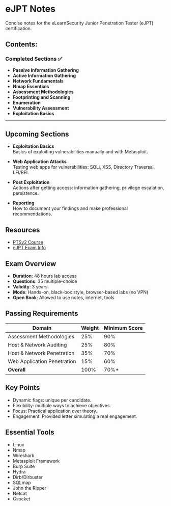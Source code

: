 # eJPT Notes

Concise notes for the eLearnSecurity Junior Penetration Tester (eJPT) certification.

## Contents:
### Completed Sections ✅

- **Passive Information Gathering**  
- **Active Information Gathering**  
- **Network Fundamentals**  
- **Nmap Essentials**
- **Assessment Methodologies**
- **Footprinting and Scanning**
- **Enumeration**  
- **Vulnerability Assessment**
- **Exploitation Basics**
  
---

## Upcoming Sections





- **Exploitation Basics**  
  Basics of exploiting vulnerabilities manually and with Metasploit.

- **Web Application Attacks**  
  Testing web apps for vulnerabilities: SQLi, XSS, Directory Traversal, LFI/RFI.

- **Post Exploitation**  
  Actions after getting access: information gathering, privilege escalation, persistence.

- **Reporting**  
  How to document your findings and make professional recommendations.


## Resources
- [PTSv2 Course](https://my.ine.com/learning-paths)
- [eJPT Exam Info](https://security.ine.com/certifications/ejpt-certification/)

## Exam Overview
- **Duration**: 48 hours lab access
- **Questions**: 35 multiple-choice
- **Validity**: 3 years
- **Mode**: Hands-on, black-box style, browser-based labs (no VPN)
- **Open Book**: Allowed to use notes, internet, tools

## Passing Requirements
| Domain                         | Weight | Minimum Score |
|---------------------------------|--------|---------------|
| Assessment Methodologies       | 25%    | 90%           |
| Host & Network Auditing        | 25%    | 80%           |
| Host & Network Penetration     | 35%    | 70%           |
| Web Application Penetration    | 15%    | 60%           |
| **Overall**                    | 100%   | 70%+          |

## Key Points
- Dynamic flags: unique per candidate.
- Flexibility: multiple ways to achieve objectives.
- Focus: Practical application over theory.
- Engagement: Provided letter simulating a real engagement.

## Essential Tools
- Linux
- Nmap
- Wireshark
- Metasploit Framework
- Burp Suite
- Hydra
- Dirb/Dirbuster
- SQLmap
- John the Ripper
- Netcat
- Gsocket


